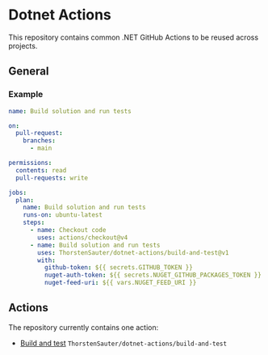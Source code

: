 ﻿# Dotnet Actions

This repository contains common .NET GitHub Actions to be reused across projects.

## General

### Example

```yaml
name: Build solution and run tests

on:
  pull-request:
    branches:
      - main

permissions:
  contents: read
  pull-requests: write

jobs:
  plan:
    name: Build solution and run tests
    runs-on: ubuntu-latest
    steps:
      - name: Checkout code
        uses: actions/checkout@v4
      - name: Build solution and run tests
        uses: ThorstenSauter/dotnet-actions/build-and-test@v1
        with:
          github-token: ${{ secrets.GITHUB_TOKEN }}
          nuget-auth-token: ${{ secrets.NUGET_GITHUB_PACKAGES_TOKEN }}
          nuget-feed-uri: ${{ vars.NUGET_FEED_URI }}
```

## Actions

The repository currently contains one action:

- [Build and test](./build-and-test) `ThorstenSauter/dotnet-actions/build-and-test`
